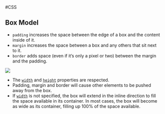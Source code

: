 #CSS
## Box Model

-   `padding` increases the space between the edge of a box and the content inside of it.
-   `margin` increases the space between a box and any others that sit next to it.
-   `border` adds space (even if it’s only a pixel or two) between the margin and the padding.
<img src="https://cdn.statically.io/gh/TheOdinProject/curriculum/main/foundations/html_css/the-box-model/imgs/box-model.png">

-   The [`width`](https://developer.mozilla.org/en-US/docs/Web/CSS/width) and [`height`](https://developer.mozilla.org/en-US/docs/Web/CSS/height) properties are respected.
-   Padding, margin and border will cause other elements to be pushed away from the box.
-   If [`width`](https://developer.mozilla.org/en-US/docs/Web/CSS/width) is not specified, the box will extend in the inline direction to fill the space available in its container. In most cases, the box will become as wide as its container, filling up 100% of the space available.
